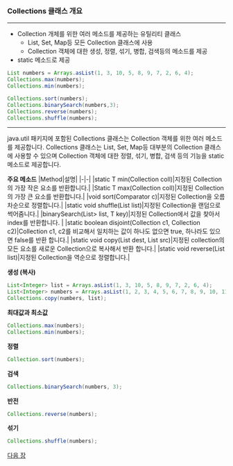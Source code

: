 ### Collections 클래스 개요
***
* Collection 개체를 위한 여러 메소드를 제공하는 유틸리티 클래스
    * List, Set, Map등 모든 Collection 클래스에 사용
    * Collection 객체에 대한 생성, 정렬, 섞기, 병합, 검색등의 메소드를 제공
* static 메소드로 제공
```java
List numbers = Arrays.asList(1, 3, 10, 5, 8, 9, 7, 2, 6, 4);
Collections.max(numbers);
Collections.min(numbers);

Collections.sort(numbers);
Collections.binarySearch(numbers,3);
Collections.reverse(numbers);
Collections.shuffle(numbers);
```
***

java.util 패키지에 포함된 Collections 클래스는 Collection 객체를 위한 여러 메소드를 제공합니다. Collections 클래스는 List, Set, Map등 대부분의 Collection 클래스에 사용할 수 있으며 Collection 객체에 대한 정렬, 섞기, 병합, 검색 등의 기능을 static 메소드로 제공합니다.

**주요 메소드**
|Method|설명|
|-|-|
|static T min(Collection<? extends T> coll)|지정된 Collection의 가장 작은 요소를 반환합니다.|
|Static T max(Collection<? extends T> coll)|지정된 Collection의 가장 큰 요소를 반환합니다.|
|void sort(Comparator<? super E> c)|지정된 Collection을 오름차순으로 정렬합니다.|
|static void shuffle(List<?> list)|지정된 Collection을 랜덤으로 썩어줌니다.|
|binarySearch(List<? extends Comparable<? super T>> list, T key)|지정된 Collection에서 값을 찾아서 index를 반환합니다. |
|static boolean disjoint(Collection<?> c1, Collection<?> c2)|Collection c1, c2를 비교해서 일치하는 값이 하나도 없으면 true, 하나라도 있으면 false를 반환 합니다.|
|static <T> void copy(List<? super T> dest, List<? extends T> src)|지정된 collection의 모든 요소를 새로운 Collection으로 복사해서 반환 합니다.|
|static void reverse(List<?> list)|지정된 Collection을 역순으로 정렬합니다.|

**생성 (복사)**
```java
List<Integer> list = Arrays.asList(1, 3, 10, 5, 8, 9, 7, 2, 6, 4);
List<Integer> numbers = Arrays.asList(1, 2, 3, 4, 5, 6, 7, 8, 9, 10, 11, 12);
Collections.copy(numbers, list);
```
**최대값과 최소값**
```java
Collections.max(numbers);
Collections.min(numbers);
```
**정렬**
```java
Collection.sort(numbers);
```
**검색**
```java
Collections.binarySearch(numbers, 3);
```
**반전**
```java
Collections.reverse(numbers);
```
**섞기**
```java
Collections.shuffle(numbers);
```

<a href="./29_Collections_동시성_처리.md">다음 장</a>

